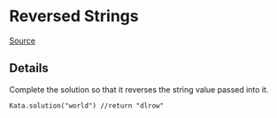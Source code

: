 # Reversed Strings

[Source](https://www.codewars.com/kata/5168bb5dfe9a00b126000018)

## Details

Complete the solution so that it reverses the string value passed into it.

```
Kata.solution("world") //return "dlrow"
```
